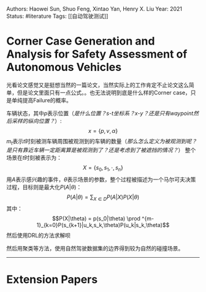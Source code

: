 Authors: Haowei Sun, Shuo Feng, Xintao Yan, Henry X. Liu
Year: 2021
Status: #literature
Tags: [[自动驾驶测试]]
# Corner Case Generation and Analysis for Safety Assessment of Autonomous Vehicles
光看论文感觉又是挺想当然的一篇论文，当然实际上的工作肯定不止论文这么简单，但是论文里面只有一点公式。。也无法说明到底是什么样的Corner case，只是单纯提高Failure的概率。

车辆状态，其中$p$表示位置（*是什么位置？s-t坐标系？x-y？还是只有waypoint然后采样的纵向位置？*）:
$$x = \{p, v, \alpha\}$$
$m_t$表示$t$时刻被测车辆周围被观测到的车辆的数量（*那么怎么定义为被观测到呢？是只有靠近车辆一定距离算是被观测到了？还是考虑到了被遮挡的情况？*）
整个场景在$t$时刻被表示为：
$$X = \{s_0,s_1,\cdot,s_n\}$$
用$A$表示感兴趣的事件，$\theta$表示场景的参数，整个过程被描述为一个马尔可夫决策过程，目标则是最大化$P(A|\theta)$：
$$P(A|\theta) = \sum_{X \in D}P(A|X)P(X|\theta)$$
其中：
$$P(X|\theta) = p(s_0|\theta) \prod ^{m-1}_{k=0}P(s_{k+1}|u_k,s_k,\theta)P(u_k|s_k,\theta)$$
然后使用DRL的方法求解呗

然后用聚类等方法，使用自然驾驶数据集的边界得到较为自然的碰撞场景。









---
# Extension Papers
